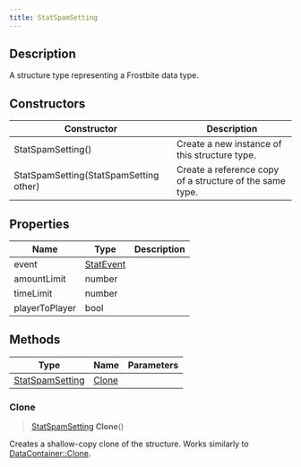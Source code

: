 ```yaml
---
title: StatSpamSetting
---
```

## Description

A structure type representing a Frostbite data type.

## Constructors

| Constructor                            | Description                                              |
| -------------------------------------- | -------------------------------------------------------- |
| StatSpamSetting()                      | Create a new instance of this structure type.            |
| StatSpamSetting(StatSpamSetting other) | Create a reference copy of a structure of the same type. |

## Properties

| Name           | Type                   | Description |
| -------------- | ---------------------- | ----------- |
| event          | [StatEvent](StatEvent) |             |
| amountLimit    | number                 |             |
| timeLimit      | number                 |             |
| playerToPlayer | bool                   |             |

## Methods

| Type                               | Name            | Parameters |
| ---------------------------------- | --------------- | ---------- |
| [StatSpamSetting](StatSpamSetting) | [Clone](#clone) |            |

### Clone

> [StatSpamSetting](StatSpamSetting) **Clone**()

Creates a shallow-copy clone of the structure. Works similarly to [DataContainer::Clone](/vext/ref/shared/class/datacontainer#clone).
